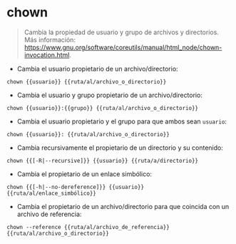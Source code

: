 # chown

> Cambia la propiedad de usuario y grupo de archivos y directorios.
> Más información: <https://www.gnu.org/software/coreutils/manual/html_node/chown-invocation.html>.

- Cambia el usuario propietario de un archivo/directorio:

`chown {{usuario}} {{ruta/al/archivo_o_directorio}}`

- Cambia el usuario y grupo propietario de un archivo/directorio:

`chown {{usuario}}:{{grupo}} {{ruta/al/archivo_o_directorio}}`

- Cambia el usuario propietario y el grupo para que ambos sean `usuario`:

`chown {{usuario}}: {{ruta/al/archivo_o_directorio}}`

- Cambia recursivamente el propietario de un directorio y su contenido:

`chown {{[-R|--recursive]}} {{usuario}} {{ruta/a/directorio}}`

- Cambia el propietario de un enlace simbólico:

`chown {{[-h|--no-dereference]}} {{usuario}} {{ruta/al/enlace_simbólico}}`

- Cambia el propietario de un archivo/directorio para que coincida con un archivo de referencia:

`chown --reference {{ruta/al/archivo_de_referencia}} {{ruta/al/archivo_o_directorio}}`
